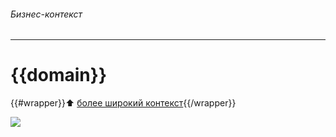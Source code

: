 ###### Бизнес-контекст

---

# {{domain}}

{{#wrapper}}:arrow_up: [более широкий контекст](/entities/dochub.essentials.ctx/ctx_summary?domain={{.}}){{/wrapper}}



![](@entity/dochub.essentials.ctx/ctx_grid?data={{data}})